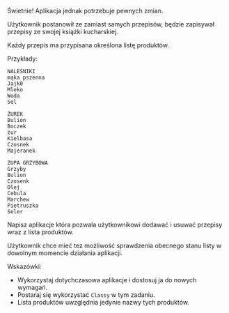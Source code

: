 Świetnie! Aplikacja jednak potrzebuje pewnych zmian.

Użytkownik postanowił ze zamiast samych przepisów, będzie zapisywał przepisy ze swojej książki kucharskiej.

Każdy przepis ma przypisana określona listę produktów.

Przykłady:

```
NALEŚNIKI
mąka pszenna
Jajk0
Mleko
Woda
Sol

ŻUREK
Bulion
Boczek
żur
Kielbasa
Czosnek
Majeranek

ZUPA GRZYBOWA
Grzyby
Bulion
Czosenk
Olej
Cebula
Marchew
Pietruszka
Seler
```

Napisz aplikacje która pozwala użytkownikowi dodawać i usuwać przepisy wraz z lista produktów.

Użytkownik chce mieć tez możliwość sprawdzenia obecnego stanu listy w dowolnym momencie działania aplikacji.

Wskazówki:

- Wykorzystaj dotychczasowa aplikacje i dostosuj ja do nowych wymagań.
- Postaraj się wykorzystać `Classy` w tym zadaniu.
- Lista produktów uwzględnia jedynie nazwy tych produktów.
